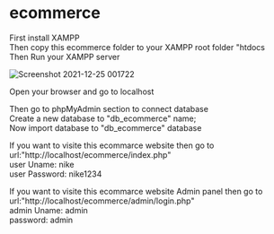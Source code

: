 ﻿# ecommerce

First install XAMPP <br>
Then copy this ecommerce folder to your XAMPP root folder "htdocs <br>
Then Run your XAMPP server <br>

![Screenshot 2021-12-25 001722](https://user-images.githubusercontent.com/80534239/147368474-ef5742e6-7c7b-4efd-a896-91d9652454a4.png)

Open your browser and go to localhost <br>

Then go to phpMyAdmin section to connect database <br>
Create a new database to "db_ecommerce" name; <br>
Now import database to "db_ecommerce" database <br>

If you want to visite this ecommarce website then go to url:"http://localhost/ecommerce/index.php" <br>
user Uname: nike <br>
user Password: nike1234 <br>

If you want to visite this ecommarce website Admin panel then go to url:"http://localhost/ecommerce/admin/login.php" <br>
admin Uname: admin <br>
password: admin
